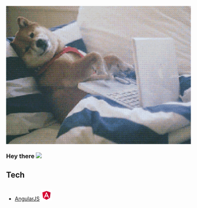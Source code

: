 <img align="center" alt="GIF" src="giphy.gif" width="550" />

### Hey there <img src="https://media.giphy.com/media/hvRJCLFzcasrR4ia7z/giphy.gif" width="25px">

## Tech


- [AngularJS](https://angularjs.org) <img src="Angular_full_color_logo.svg.png" width="30" style="margin-top:10px"/>



